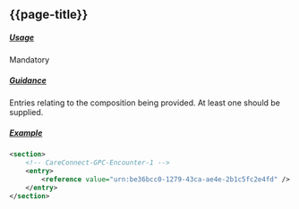 ## {{page-title}}

<h5><ins>Usage</ins></h5>

<span class="mro-circle mandatory" title="Mandatory"></span> Mandatory


<h5><ins>Guidance</ins></h5>

Entries relating to the composition being provided. At least one should be supplied.

<h5><ins>Example</ins></h5>

```xml
<section>
    <!-- CareConnect-GPC-Encounter-1 -->
    <entry>
        <reference value="urn:be36bcc0-1279-43ca-ae4e-2b1c5fc2e4fd" />
    </entry>
</section>
```